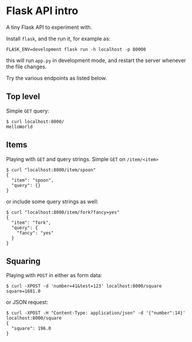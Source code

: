 # Flask API intro

A tiny Flask API to experiment with.

Install `flask`, and the run it, for example as:

```shell
FLASK_ENV=development flask run -h localhost -p 80000
```

this will run `app.py` in development mode, and restart
the server whenever the file changes.

Try the various endpoints as listed below.

## Top level

Simple `GET` query:

```shell
$ curl localhost:8000/
HelloWorld
```

## Items

Playing with `GET` and query strings. Simple `GET` on `/item/<item>`

```shell
$ curl "localhost:8000/item/spoon"
{
  "item": "spoon",
  "query": {}
}
```

or include some query strings as well:

```shell
$ curl "localhost:8000/item/fork?fancy=yes"
{
  "item": "fork",
  "query": {
    "fancy": "yes"
  }
}
```

## Squaring

Playing with `POST` in either as form data:

```shell
$ curl -XPOST -d 'number=41&test=123' localhost:8000/square
square=1681.0
```

or JSON request:

```shell
$ curl -XPOST -H "Content-Type: application/json" -d '{"number":14}' localhost:8000/square
{
  "square": 196.0
}
```
